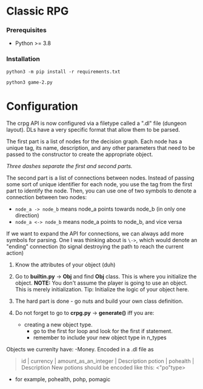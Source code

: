 # Classic RPG

### Prerequisites

* Python >= 3.8


### Installation

`python3 -m pip install -r requirements.txt`

`python3 game-2.py`


# Configuration

The crpg API is now configured via a filetype called a 
".dl" file (dungeon layout). DLs have a very specific format
that allow them to be parsed. 

The first part is a list of nodes for the decision graph. Each 
node has a unique tag, its name, description, and
any other parameters that need to be passed to the constructor 
to create the appropriate object.

*Three dashes separate the first and second parts.*

The second part is a list of connections between nodes. Instead of
passing some sort of unique identifier for each node, you use the 
tag from the first part to identify the node. Then, you can use one 
of two symbols to denote a connection between two nodes:

- `node_a -> node_b` means node_a points towards node_b (in only one direction)
- `node_a <-> node_b` means node_a points to node_b, and vice versa

If we want to expand the API for connections, we can always add more symbols
for parsing. One I was thinking about is `\->`, which would denote an
"ending" connection (to signal destroying the path to reach the current action)



1) Know the attributes of your object (duh)

2) Go to **builtin.py** -> **Obj** and find **Obj** class. This is where you initialize the object. **NOTE:** You don't assume the player is going to use an object. This is merely initialization. Tip: Initialize the logic of your object here. 

3) The hard part is done - go nuts and build your own class definition.

4) Do not forget to go to **crpg.py** -> **generate()** iff you are:
    - creating a new object type. 
        - go to the first for loop and look for the first if statement. 
        - remember to include your new object type in n_types

Objects we currenlty have:
-Money. Encoded in a .dl file as 
> id | currency | amount_as_an_integer | Description
> potion | pohealth | Description
New potions should be encoded like this: <"po"type>
- for example, pohealth, pohp, pomagic